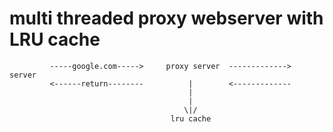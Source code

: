 # multi threaded proxy webserver with LRU cache



             -----google.com----->     proxy server  ------------->   server
             <------return--------          |        <-------------  
                                            |
                                            |
                                           \|/
                                        lru cache